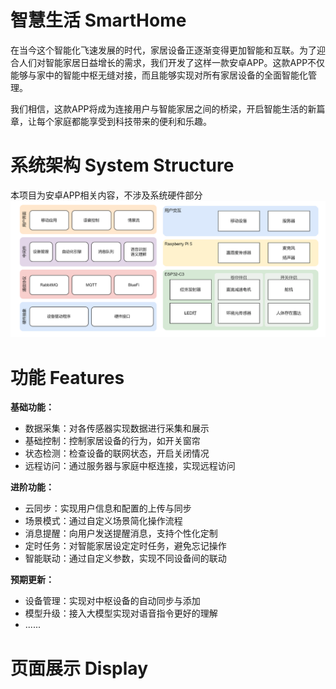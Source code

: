 # 智慧生活 SmartHome

在当今这个智能化飞速发展的时代，家居设备正逐渐变得更加智能和互联。为了迎合人们对智能家居日益增长的需求，我们开发了这样一款安卓APP。这款APP不仅能够与家中的智能中枢无缝对接，而且能够实现对所有家居设备的全面智能化管理。

我们相信，这款APP将成为连接用户与智能家居之间的桥梁，开启智能生活的新篇章，让每个家庭都能享受到科技带来的便利和乐趣。

# 系统架构 System Structure
本项目为安卓APP相关内容，不涉及系统硬件部分
![](https://github.com/mj3622/mj3622/blob/master/Pic/image.png)

# 功能 Features
**基础功能：**
- 数据采集：对各传感器实现数据进行采集和展示
- 基础控制：控制家居设备的行为，如开关窗帘
- 状态检测：检查设备的联网状态，开启关闭情况
- 远程访问：通过服务器与家庭中枢连接，实现远程访问

**进阶功能：**
- 云同步：实现用户信息和配置的上传与同步
- 场景模式：通过自定义场景简化操作流程
- 消息提醒：向用户发送提醒消息，支持个性化定制
- 定时任务：对智能家居设定定时任务，避免忘记操作
- 智能联动：通过自定义参数，实现不同设备间的联动

**预期更新：**
- 设备管理：实现对中枢设备的自动同步与添加
- 模型升级：接入大模型实现对语音指令更好的理解
- ......

# 页面展示 Display
